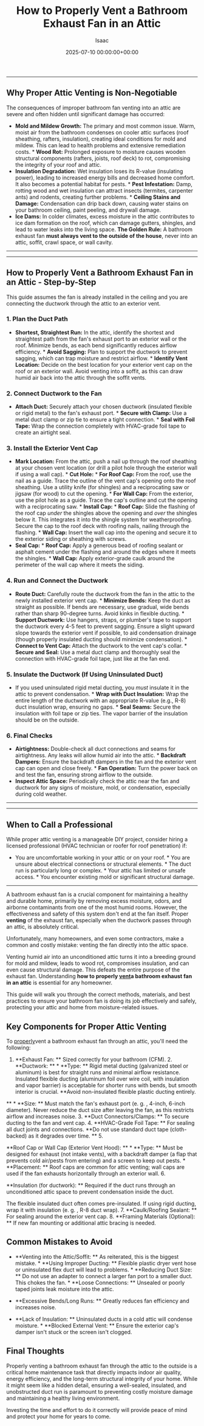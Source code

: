 ﻿---
title: How to Properly Vent a Bathroom Exhaust Fan in an Attic
description: A bathroom exhaust fan is a crucial component for maintaining a healthy and durable home, primarily by removing excess moisture, odors, and airborne...
slug: /how-to-properly-vent-a-bathroom-exhaust-fan-in-an-attic/
date: 2025-07-10 00:00:00+00:00
lastmod: 2025-07-10 00:00:00+03:00
author: Isaac
categories:
- Home Maintenance
- HVAC
tags:
- home-maintenance
- properly
- vent
layout: post
---
---
## Why Proper Attic Venting is Non-Negotiable
The consequences of improper bathroom fan venting into an attic are severe and often hidden until significant damage has occurred:
* **Mold and Mildew Growth:** The primary and most common issue. Warm, moist air from the bathroom condenses on cooler attic surfaces (roof sheathing, rafters, insulation), creating ideal conditions for mold and mildew. This can lead to health problems and extensive remediation costs. * **Wood Rot:** Prolonged exposure to moisture causes wooden structural components (rafters, joists, roof deck) to rot, compromising the integrity of your roof and attic.
* **Insulation Degradation:** Wet insulation loses its R-value (insulating power), leading to increased energy bills and decreased home comfort. It also becomes a potential habitat for pests. * **Pest Infestation:** Damp, rotting wood and wet insulation can attract insects (termites, carpenter ants) and rodents, creating further problems. * **Ceiling Stains and Damage:** Condensation can drip back down, causing water stains on your bathroom ceiling, paint peeling, and drywall damage.
* **Ice Dams:** In colder climates, excess moisture in the attic contributes to ice dam formation on the roof, which can damage gutters, shingles, and lead to water leaks into the living space.
**The Golden Rule:** A bathroom exhaust fan **must always vent to the outside of the house**, never into an attic, soffit, crawl space, or wall cavity.
---
---
## How to Properly Vent a Bathroom Exhaust Fan in an Attic - Step-by-Step
This guide assumes the fan is already installed in the ceiling and you are connecting the ductwork through the attic to an exterior vent.
### 1. Plan the Duct Path
* **Shortest, Straightest Run:** In the attic, identify the shortest and straightest path from the fan's exhaust port to an exterior wall or the roof. Minimize bends, as each bend significantly reduces airflow efficiency. * **Avoid Sagging:** Plan to support the ductwork to prevent sagging, which can trap moisture and restrict airflow. * **Identify Vent Location:** Decide on the best location for your exterior vent cap on the roof or an exterior wall.
Avoid venting into a soffit, as this can draw humid air back into the attic through the soffit vents.
### 2. Connect Ductwork to the Fan
* **Attach Duct:** Securely attach your chosen ductwork (insulated flexible or rigid metal) to the fan's exhaust port. * **Secure with Clamp:** Use a metal duct clamp or zip tie to ensure a tight connection. * **Seal with Foil Tape:** Wrap the connection completely with HVAC-grade foil tape to create an airtight seal.
### 3. Install the Exterior Vent Cap
* **Mark Location:** From the attic, push a nail up through the roof sheathing at your chosen vent location (or drill a pilot hole through the exterior wall if using a wall cap). * **Cut Hole:** * **For Roof Cap:** From the roof, use the nail as a guide. Trace the outline of the vent cap's opening onto the roof sheathing. Use a utility knife (for shingles) and a reciprocating saw or jigsaw (for wood) to cut the opening. * **For Wall Cap:** From the exterior, use the pilot hole as a guide.
Trace the cap's outline and cut the opening with a reciprocating saw. * **Install Cap:** * **Roof Cap:** Slide the flashing of the roof cap *under* the shingles above the opening and *over* the shingles below it. This integrates it into the shingle system for weatherproofing. Secure the cap to the roof deck with roofing nails, nailing through the flashing. * **Wall Cap:** Insert the wall cap into the opening and secure it to the exterior siding or sheathing with screws.
* **Seal Cap:** * **Roof Cap:** Apply a generous bead of roofing sealant or asphalt cement under the flashing and around the edges where it meets the shingles. * **Wall Cap:** Apply exterior-grade caulk around the perimeter of the wall cap where it meets the siding.
### 4. Run and Connect the Ductwork
* **Route Duct:** Carefully route the ductwork from the fan in the attic to the newly installed exterior vent cap. * **Minimize Bends:** Keep the duct as straight as possible. If bends are necessary, use gradual, wide bends rather than sharp 90-degree turns. Avoid kinks in flexible ducting. * **Support Ductwork:** Use hangers, straps, or plumber's tape to support the ductwork every 4-5 feet to prevent sagging.
Ensure a slight upward slope towards the exterior vent if possible, to aid condensation drainage (though properly insulated ducting should minimize condensation). * **Connect to Vent Cap:** Attach the ductwork to the vent cap's collar. * **Secure and Seal:** Use a metal duct clamp and thoroughly seal the connection with HVAC-grade foil tape, just like at the fan end.
### 5. Insulate the Ductwork (If Using Uninsulated Duct)
* If you used uninsulated rigid metal ducting, you *must* insulate it in the attic to prevent condensation. * **Wrap with Duct Insulation:** Wrap the entire length of the ductwork with an appropriate R-value (e.g., R-8) duct insulation wrap, ensuring no gaps. * **Seal Seams:** Secure the insulation with foil tape or zip ties. The vapor barrier of the insulation should be on the outside.
### 6. Final Checks
* **Airtightness:** Double-check all duct connections and seams for airtightness. Any leaks will allow humid air into the attic. * **Backdraft Dampers:** Ensure the backdraft dampers in the fan and the exterior vent cap can open and close freely. * **Fan Operation:** Turn the power back on and test the fan, ensuring strong airflow to the outside.
* **Inspect Attic Space:** Periodically check the attic near the fan and ductwork for any signs of moisture, mold, or condensation, especially during cold weather.
---
---
## When to Call a Professional
While proper attic venting is a manageable DIY project, consider hiring a licensed professional (HVAC technician or roofer for roof penetration) if:
* You are uncomfortable working in your attic or on your roof. * You are unsure about electrical connections or structural elements. * The duct run is particularly long or complex. * Your attic has limited or unsafe access. * You encounter existing mold or significant structural damage.
---

A bathroom exhaust fan is a crucial component for maintaining a healthy and durable home, primarily by removing excess moisture, odors, and airborne contaminants from one of the most humid rooms. However, the effectiveness and safety of this system don't end at the fan itself. Proper **venting** of the exhaust fan, especially when the ductwork passes through an attic, is absolutely critical.

Unfortunately, many homeowners, and even some contractors, make a common and costly mistake: venting the fan directly into the attic space.

Venting humid air into an unconditioned attic turns it into a breeding ground for mold and mildew, leads to wood rot, compromises insulation, and can even cause structural damage. This defeats the entire purpose of the exhaust fan. Understanding **how to properly [vent](https://pestpolicy.com/how-to-maintain-a-bathroom-vent-fan/)a bathroom exhaust fan in an attic** is essential for any homeowner.

This guide will walk you through the correct methods, materials, and best practices to ensure your bathroom fan is doing its job effectively and safely, protecting your attic and home from moisture-related issues.

##  Key Components for Proper Attic Venting

To [properly](https://pestpolicy.com/how-to-properly-size-a-bathroom-vent-fan/)vent a bathroom exhaust fan through an attic, you'll need the following:

1. **Exhaust Fan: ** Sized correctly for your bathroom (CFM). 2. **Ductwork: ** * **Type: ** Rigid metal ducting (galvanized steel or aluminum) is best for straight runs and minimal airflow resistance. Insulated flexible ducting (aluminum foil over wire coil, with insulation and vapor barrier) is acceptable for shorter runs with bends, but smooth interior is crucial. **Avoid non-insulated flexible plastic ducting entirely.

** * **Size: ** Must match the fan's exhaust port (e. g. , 4-inch, 6-inch diameter). Never reduce the duct size after leaving the fan, as this restricts airflow and increases noise. 3. **Duct Connectors/Clamps: ** To secure ducting to the fan and vent cap. 4. **HVAC-Grade Foil Tape: ** For sealing all duct joints and connections. **Do not use standard duct tape (cloth-backed) as it degrades over time. ** 5.

**Roof Cap or Wall Cap (Exterior Vent Hood): ** * **Type: ** Must be designed for exhaust (not intake vents), with a backdraft damper (a flap that prevents cold air/pests from entering) and a screen to keep out pests. * **Placement: ** Roof caps are common for attic venting; wall caps are used if the fan exhausts horizontally through an exterior wall. 6.

**Insulation (for ductwork): ** Required if the duct runs through an unconditioned attic space to prevent condensation inside the duct.

The flexible insulated duct often comes pre-insulated. If using rigid ducting, wrap it with insulation (e. g. , R-8 duct wrap). 7. **Caulk/Roofing Sealant: ** For sealing around the exterior vent cap. 8. **Framing Materials (Optional): ** If new fan mounting or additional attic bracing is needed.

##  Common Mistakes to Avoid

* **Venting into the Attic/Soffit: ** As reiterated, this is the biggest mistake. * **Using Improper Ducting: ** Flexible plastic dryer vent hose or uninsulated flex duct will lead to problems. * **Reducing Duct Size: ** Do not use an adapter to connect a larger fan port to a smaller duct. This chokes the fan. * **Loose Connections: ** Unsealed or poorly taped joints leak moisture into the attic.

* **Excessive Bends/Long Runs: ** Greatly reduces fan efficiency and increases noise.

* **Lack of Insulation: ** Uninsulated ducts in a cold attic will condense moisture. * **Blocked External Vent: ** Ensure the exterior cap's damper isn't stuck or the screen isn't clogged.

##  Final Thoughts

Properly venting a bathroom exhaust fan through the attic to the outside is a critical home maintenance task that directly impacts indoor air quality, energy efficiency, and the long-term structural integrity of your home. While it might seem like a hidden detail, ensuring a well-sealed, insulated, and unobstructed duct run is paramount to preventing costly moisture damage and maintaining a healthy living environment.

Investing the time and effort to do it correctly will provide peace of mind and protect your home for years to come.

